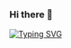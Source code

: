 ### Hi there 👋

[![Typing SVG](https://readme-typing-svg.herokuapp.com?font=Fira+Code&pause=1000&color=F7C118&width=435&lines=Hi%F0%9F%91%8B%2CWelcome+to+My+Github+Profile!;Data+Science+and+Algo+trading+enthusiast)](https://git.io/typing-svg)
